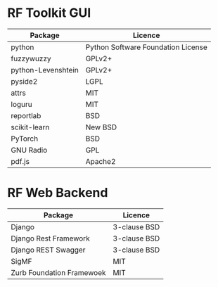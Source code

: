 #
# RF Toolkit GUI 
|Package|Licence|
|---|---|
|python|Python Software Foundation License|
|fuzzywuzzy|GPLv2+|
|python-Levenshtein|GPLv2+|
|pyside2|LGPL|
|attrs|MIT|
|loguru|MIT|
|reportlab|BSD
|scikit-learn|New BSD|
|PyTorch|BSD|
|GNU Radio|GPL|
|pdf.js|Apache2|

# RF Web Backend

|Package|Licence|
|---|---|
|Django|3-clause BSD|
|Django Rest Framework|3-clause BSD|
|Django REST Swagger|3-clause BSD|
|SigMF|MIT|
|Zurb Foundation Framewoek| MIT|